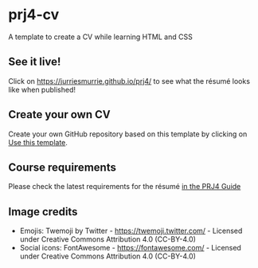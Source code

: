 # prj4-cv

A template to create a CV while learning HTML and CSS

## See it live!

Click on https://jurriesmurrie.github.io/prj4/ to see what the résumé looks like when published!

## Create your own CV

Create your own GitHub repository based on this template by clicking on
[Use this template](https://github.com/buas-media-interactive/prj4-cv/generate).

## Course requirements

Please check the latest requirements for the résumé [in the PRJ4 Guide](https://buas-media-interactive.github.io/prj4-guide/checklist-individual.html)

## Image credits

- Emojis: Twemoji by Twitter - https://twemoji.twitter.com/ - Licensed under Creative Commons Attribution 4.0 (CC-BY-4.0)
- Social icons: FontAwesome - https://fontawesome.com/ - Licensed under Creative Commons Attribution 4.0 (CC-BY-4.0)
